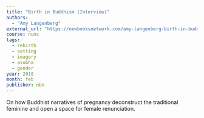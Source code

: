 ```yaml
---
title: "Birth in Buddhism (Interview)"
authors:
  - "Amy Langenberg"
external_url: "https://newbooksnetwork.com/amy-langenberg-birth-in-buddhism-the-suffering-fetus-and-female-freedom-routledge-2017/"
course: nuns
tags:
  - rebirth
  - setting
  - imagery
  - asubha
  - gender
year: 2018
month: feb
publisher: nbn
---
```


On how Buddhist narratives of pregnancy deconstruct the traditional feminine and open a space for female renunciation.

